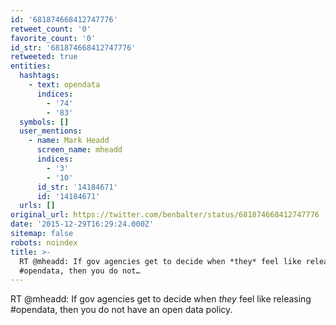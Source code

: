 ```yaml
---
id: '681874668412747776'
retweet_count: '0'
favorite_count: '0'
id_str: '681874668412747776'
retweeted: true
entities:
  hashtags:
    - text: opendata
      indices:
        - '74'
        - '83'
  symbols: []
  user_mentions:
    - name: Mark Headd
      screen_name: mheadd
      indices:
        - '3'
        - '10'
      id_str: '14184671'
      id: '14184671'
  urls: []
original_url: https://twitter.com/benbalter/status/681874668412747776
date: '2015-12-29T16:29:24.000Z'
sitemap: false
robots: noindex
title: >-
  RT @mheadd: If gov agencies get to decide when *they* feel like releasing
  #opendata, then you do not…
---
```


RT @mheadd: If gov agencies get to decide when *they* feel like releasing #opendata, then you do not have an open data policy.